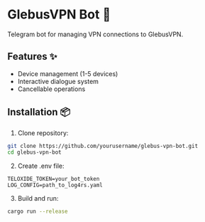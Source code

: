 # GlebusVPN Bot 🤖

Telegram bot for managing VPN connections to GlebusVPN.

## Features ✨
- Device management (1-5 devices)
- Interactive dialogue system
- Cancellable operations

## Installation 📦

1. Clone repository:
```bash
git clone https://github.com/yourusername/glebus-vpn-bot.git
cd glebus-vpn-bot
```

2. Create .env file:
```
TELOXIDE_TOKEN=your_bot_token
LOG_CONFIG=path_to_log4rs.yaml
```

3. Build and run:
```bash
cargo run --release
```
